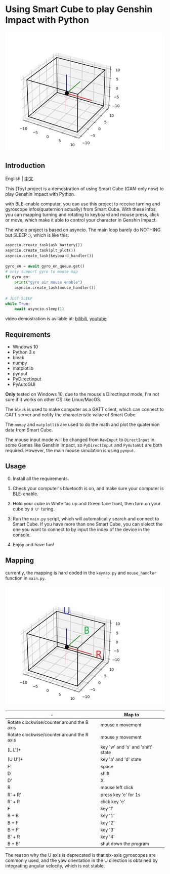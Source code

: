 # Using Smart Cube to play Genshin Impact with Python

![gravity](./data/gravity.jpg)

## Introduction

English | [中文](./README_CN.md)

This (Toy) project is a demostration of using Smart Cube (GAN-only now) to play Genshin Impact with Python.


with BLE-enable computer, you can use this project to receive turning and gyroscope infos(quaternion actually) from Smart Cube. With these infos, you can mapping turning and rotating to keyboard and mouse press, click or move, which make it able to control your character in Genshin Impact. 


The whole project is based on asyncio. The main loop barely do NOTHING but SLEEP :), which is like this:
```python
asyncio.create_task(ask_battery())
asyncio.create_task(plt_plot())
asyncio.create_task(keyboard_handler())

gyro_en = await gyro_en_queue.get()
# only support gyro to mouse map
if gyro_en:
    print("gyro air mouse enable")
    asyncio.create_task(mouse_handler())

# JUST SLEEP
while True:
    await asyncio.sleep(1)

```

video demostration is avilable at: [bilibili](https://www.bilibili.com/video/BV1Ku4y1f7rh), [youtube](https://www.youtube.com/watch?v=9CwsR6d1ggQ)

## Requirements

- Windows 10
- Python 3.x
- bleak 
- numpy 
- matplotlib
- pynput
- PyDirectInput
- PyAutoGUI

**Only** tested on Windows 10, due to the mouse's DirectInput mode, I'm not sure if it works on other OS like Linux/MacOS.

The `bleak` is used to make computer as a GATT client, which can connect to GATT server and notify the characteristic value of Smart Cube.

The `numpy` and `matplotlib` are used to do the math and plot the quaternion data from Smart Cube.

The mouse input mode will be changed from `RawInput` to `DirectInput` in some Games like Genshin Impact, so `PyDirectInput` and `PyAutoGUI` are both required. However, the main mouse simulation is using `pynput`. 


## Usage

0. Install all the requirements.

1. Check your computer's bluetooth is on, and make sure your computer is BLE-enable.

2. Hold your cube in White fac up and Green face front, then turn on your cube by `U U'` turing.

2. Run the `main.py` script, which will automatically search and connect to Smart Cube. If you have more than one Smart Cube, you can slelect the one you want to connect to by input the index of the device in the console. 

3. Enjoy and have fun!

## Mapping

currently, the mapping is hard coded in the `keymap.py` and `mouse_handler` function in `main.py`.


![rotate](./data/rotate.jpg)

|-|Map to|
|---|---|
|Rotate clockwise/counter around the B axis |mouse x movement|
|Rotate clockwise/counter around the R axis |mouse y movement|
|[L L']+ | key 'w' and 's' and 'shift' state |
|[U U']+ | key 'a' and 'd' state |
| F' | space |
| D | shift |
| D' | X |
| R | mouse left click |
| R' + R' | press key 'e' for 1s |
| R' + R  | click key 'e' |
| F | key 'f' |
| B + B | key '1' |
| B + F | key '2' |
| B + F' | key '3' |
| B' + R | key '4' |
| B + B' | shut down the program |



The reason why the U axis is deprecated is that six-axis gyroscopes are commonly used, and the yaw orientation in the U direction is obtained by integrating angular velocity, which is not stable.
